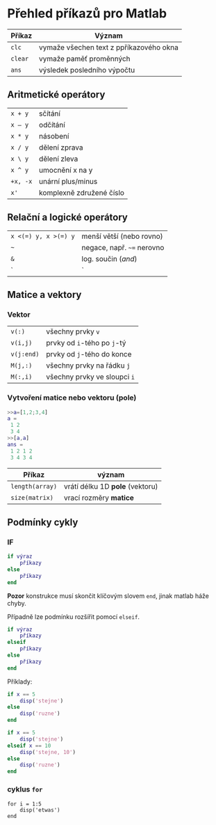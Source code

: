 # Přehled příkazů pro Matlab

| Příkaz | Význam |
|---|---|
|`clc`|vymaže všechen text z ppříkazového okna|
|`clear`| vymaže paměť proměnných|
|`ans`| výsledek posledního výpočtu |


## Aritmetické operátory 
| | |
|---|---|
|`x + y`| sčítání|
|`x – y`|odčítání|
|`x * y`|násobení|
|`x / y`|dělení zprava|
|`x \ y`|dělení zleva|
|`x ^ y`| umocnění x na y|
|`+x, -x`| unární plus/minus|
|`x'`|komplexně združené číslo|

## Relační a logické operátory
| | |
|---|---|
|`x <(=) y, x >(=) y`|menší větší (nebo rovno)|
|`~`| negace, např. `~=` nerovno|
|`&`|log. součin (_and_)|
|`|` | log součet (_or_)|


## Matice a vektory

### Vektor
| | |
|---|---|
|`v(:)`|všechny prvky `v`|
|`v(i,j)` | prvky od `i`-tého po `j`-tý |
|`v(j:end)` | prvky od `j`-tého do konce |
|`M(j,:)` | všechny prvky na řádku `j` |
|`M(:,i)`| všechny prvky ve sloupci `i`|



### Vytvoření matice nebo vektoru (pole)

```matlab
>>a=[1,2;3,4]
a =
 1 2
 3 4
>>[a,a]
ans =
 1 2 1 2
 3 4 3 4
```

|Příkaz|význam|
|---|---|
|`length(array)`| vrátí délku 1D __pole__ (vektoru)|
|`size(matrix)`| vrací rozměry __matice__|

## Podmínky cykly

### IF

```matlab
if výraz
    příkazy
else
    příkazy
end
```
__Pozor__ konstrukce musí skončit klíčovým slovem `end`, jinak matlab háže chyby.

Případně lze podmínku rozšířit pomocí `elseif`.

```matlab
if výraz
    příkazy
elseif
    příkazy
else
    příkazy
end
```

Příklady:

```matlab
if x == 5
    disp('stejne')
else
    disp('ruzne')
end
```

```matlab
if x == 5
    disp('stejne')
elseif x == 10
    disp('stejne, 10')
else
    disp('ruzne')
end
```

### cyklus `for`

```
for i = 1:5
    disp('etwas')
end
```
